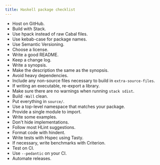 ```yaml
---
title: Haskell package checklist
---
```


- Host on GitHub.
- Build with Stack.
- Use hpack instead of raw Cabal files.
- Use kebab-case for package names.
- Use Semantic Versioning.
- Choose a license.
- Write a good README.
- Keep a change log.
- Write a synopsis.
- Make the description the same as the synopsis.
- Avoid heavy dependencies.
- Include any non-source files necessary to build in `extra-source-files`.
- If writing an executable, re-export a library.
- Make sure there are no warnings when running `stack sdist`.
- Build `-Wall` clean.
- Put everything in `source/`.
- Use a top-level namespace that matches your package.
- Provide a single module to import.
- Write some examples.
- Don't hide implementations.
- Follow most HLint suggestions.
- Format code with hindent.
- Write tests with Hspec using Tasty.
- If necessary, write benchmarks with Criterion.
- Test on CI.
- Use `--pedantic` on your CI.
- Automate releases.
